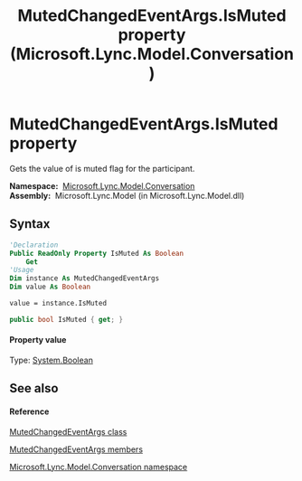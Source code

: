 ﻿---
title: MutedChangedEventArgs.IsMuted property  (Microsoft.Lync.Model.Conversation)
TOCTitle: 'IsMuted property '
ms:assetid: P:Microsoft.Lync.Model.Conversation.MutedChangedEventArgs.IsMuted_DI_3_UC_OCS14MrefLyncWPF
ms:mtpsurl: https://msdn.microsoft.com/en-us/library/microsoft.lync.model.conversation.mutedchangedeventargs.ismuted_di_3_uc_ocs14mreflyncwpf(v=office.15)
ms:contentKeyID: 48592891
ms.date: 07/28/2014
mtps_version: v=office.15
f1_keywords:
- Microsoft.Lync.Model.Conversation.MutedChangedEventArgs.IsMuted
dev_langs:
- CSharp
- JScript
- VB
- other
---

# MutedChangedEventArgs.IsMuted property

Gets the value of is muted flag for the participant.

**Namespace:**  [Microsoft.Lync.Model.Conversation](microsoft-lync-model-conversation-namespace_2.md)  
**Assembly:**  Microsoft.Lync.Model (in Microsoft.Lync.Model.dll)

## Syntax

``` vb
'Declaration
Public ReadOnly Property IsMuted As Boolean
    Get
'Usage
Dim instance As MutedChangedEventArgs
Dim value As Boolean

value = instance.IsMuted
```

``` csharp
public bool IsMuted { get; }
```

#### Property value

Type: [System.Boolean](http://msdn2.microsoft.com/en-us/library/a28wyd50)  

## See also

#### Reference

[MutedChangedEventArgs class](mutedchangedeventargs-class-microsoft-lync-model-conversation_2.md)

[MutedChangedEventArgs members](mutedchangedeventargs-members-microsoft-lync-model-conversation_2.md)

[Microsoft.Lync.Model.Conversation namespace](microsoft-lync-model-conversation-namespace_2.md)

